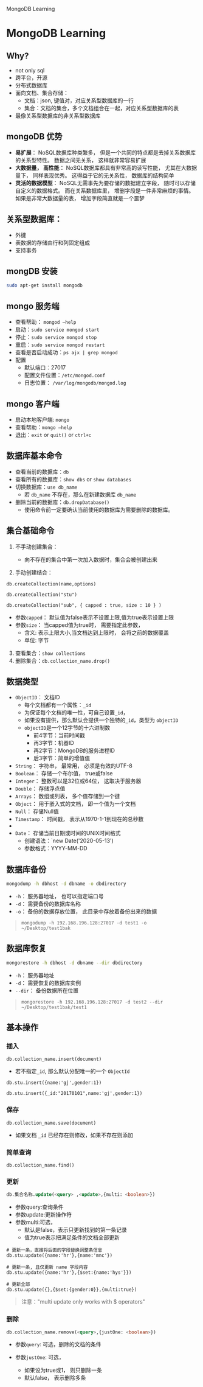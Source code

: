 MongoDB Learning

# MongoDB Learning

## Why?

- not only sql
- 跨平台，开源
- 分布式数据库
- 面向文档、集合存储：
	- 文档：json, 键值对，对应关系型数据库的一行
	- 集合：文档的集合，多个文档组合在一起，对应关系型数据库的表
- 最像关系型数据库的非关系型数据库


## mongoDB 优势

- **易扩展**： NoSQL数据库种类繁多， 但是⼀个共同的特点都是去掉关系数据库的关系型特性。 数据之间⽆关系， 这样就⾮常容易扩展
- **⼤数据量， ⾼性能**： NoSQL数据库都具有⾮常⾼的读写性能， 尤其在⼤数据量下， 同样表现优秀。 这得益于它的⽆关系性， 数据库的结构简单
- **灵活的数据模型**： NoSQL⽆需事先为要存储的数据建⽴字段， 随时可以存储⾃定义的数据格式。 ⽽在关系数据库⾥， 增删字段是⼀件⾮常麻烦的事情。 如果是⾮常⼤数据量的表， 增加字段简直就是⼀个噩梦


## 关系型数据库：

- 外键
- 表数据的存储由行和列固定组成
- 支持事务


## mongDB 安装

```bash
sudo apt-get install mongodb
```

## mongo 服务端

- 查看帮助： `mongod –help`
- 启动：`sudo service mongod start`
- 停止：`sudo service mongod stop`
- 重启：`sudo service mongod restart`
- 查看是否启动成功：`ps ajx | grep mongod`
- 配置
	- 默认端⼝：27017
	- 配置文件位置：`/etc/mongod.conf`
	- 日志位置： `/var/log/mongodb/mongod.log`


## mongo 客户端

- 启动本地客户端: `mongo`
- 查看帮助：`mongo –help`
- 退出：`exit` or `quit()` or `ctrl+c`


## 数据库基本命令

- 查看当前的数据库：`db`
- 查看所有的数据库：`show dbs` or `show databases`
- 切换数据库：`use db_name`
	- 若 `db_name` 不存在，那么在新建数据库 `db_name`
- 删除当前的数据库：`db.dropDatabase()`
	- 使用命令前一定要确认当前使用的数据库为需要删除的数据库。

## 集合基础命令

1. 不手动创建集合：
	- 向不存在的集合中第⼀次加⼊数据时，集合会被创建出来

2. 手动创建结合：
```
db.createCollection(name,options)

db.createCollection("stu")

db.createCollection("sub", { capped : true, size : 10 } )
```
- 参数`capped`： 默认值为false表示不设置上限,值为true表示设置上限
- 参数`size`： 当capped值为true时， 需要指定此参数，
	- 含义: 表示上限⼤⼩,当⽂档达到上限时， 会将之前的数据覆盖
	- 单位: 字节

3. 查看集合：`show collections`
4. 删除集合：`db.collection_name.drop()`

## 数据类型

- `ObjectID`： ⽂档ID
	- 每个文档都有一个属性：`_id`
	- 为保证每个文档的唯一性，可自己设置`_id`，
	- 如果没有提供，那么默认会提供一个独特的`_id`，类型为 `objectID`
	- `objectID`是一个12字节的十六进制数
		- 前4字节：当前时间戳
		- 再3字节：机器ID
		- 再2字节：MongoDB的服务进程ID
		- 后3字节：简单的增值值
- `String`： 字符串， 最常⽤， 必须是有效的UTF-8
- `Boolean`： 存储⼀个布尔值， true或false
- `Integer`： 整数可以是32位或64位， 这取决于服务器
- `Double`： 存储浮点值
- `Arrays`： 数组或列表， 多个值存储到⼀个键
- `Object`： ⽤于嵌⼊式的⽂档， 即⼀个值为⼀个⽂档
- `Null`： 存储Null值
- `Timestamp`： 时间戳， 表示从1970-1-1到现在的总秒数
- 
- `Date`： 存储当前⽇期或时间的UNIX时间格式
	- 创建语法：`new Date('2020-05-13')
	- 参数格式：YYYY-MM-DD


## 数据库备份

```bash
mongodump -h dbhost -d dbname -o dbdirectory
```
- `-h`： 服务器地址， 也可以指定端⼝号
- `-d`： 需要备份的数据库名称
- `-o`： 备份的数据存放位置， 此⽬录中存放着备份出来的数据

> `mongodump -h 192.168.196.128:27017 -d test1 -o ~/Desktop/test1bak`


## 数据库恢复

```bash
mongorestore -h dbhost -d dbname --dir dbdirectory
```
- `-h`： 服务器地址
- `-d`： 需要恢复的数据库实例
- `--dir`： 备份数据所在位置

> `mongorestore -h 192.168.196.128:27017 -d test2 --dir ~/Desktop/test1bak/test1`


## 基本操作

### 插入
```
db.collection_name.insert(document)
```
- 若不指定`_id`, 那么默认分配唯一的一个 `ObjectId`

```
db.stu.insert({name:'gj',gender:1})

db.stu.insert({_id:"20170101",name:'gj',gender:1})
```


### 保存
```
db.collection_name.save(document)
```
- 如果文档 `_id` 已经存在则修改，如果不存在则添加

### 简单查询
```
db.collection_name.find()
```

### 更新
```sql
db.集合名称.update(<query> ,<update>,{multi: <boolean>})
```
- 参数query:查询条件
- 参数update:更新操作符
- 参数multi:可选，
	- 默认是false，表示只更新找到的第⼀条记录
	- 值为true表示把满⾜条件的⽂档全部更新

```
# 更新一条，直接将后面的字段替换调整条信息
db.stu.update({name:'hr'},{name:'mnc'})  

# 更新一条, 且仅更新 name 字段内容
db.stu.update({name:'hr'},{$set:{name:'hys'}})  

# 更新全部
db.stu.update({},{$set:{gender:0}},{multi:true})  
```

> 注意："multi update only works with $ operators"

### 删除

```sql
db.collection_name.remove(<query>,{justOne: <boolean>})
```

- 参数`query`: 可选，删除的⽂档的条件

- 参数`justOne`: 可选，
    - 如果设为true或1， 则只删除⼀条
    - 默认false， 表示删除多条
